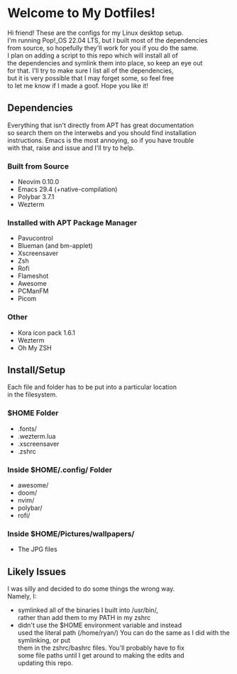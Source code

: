 # Welcome to My Dotfiles!  
Hi friend! These are the configs for my Linux desktop setup.  
I'm running Pop!_OS 22.04 LTS, but I built most of the dependencies  
from source, so hopefully they'll work for you if you do the same.  
I plan on adding a script to this repo which will install all of  
the dependencies and symlink them into place, so keep an eye out  
for that. I'll try to make sure I list all of the dependencies,  
but it is very possible that I may forget some, so feel free  
to let me know if I made a goof. Hope you like it!

## Dependencies  
Everything that isn't directly from APT has great documentation  
so search them on the interwebs and you should find installation  
instructions. Emacs is the most annoying, so if you have trouble  
with that, raise and issue and I'll try to help.

### Built from Source  
- Neovim 0.10.0  
- Emacs 29.4 (+native-compilation)  
- Polybar 3.7.1  
- Wezterm

### Installed with APT Package Manager  
- Pavucontrol
- Blueman (and bm-applet)
- Xscreensaver
- Zsh
- Rofi
- Flameshot
- Awesome
- PCManFM
- Picom

### Other
- Kora icon pack 1.6.1
- Wezterm
- Oh My ZSH

## Install/Setup  
Each file and folder has to be put into a particular location  
in the filesystem.

### $HOME Folder
- .fonts/
- .wezterm.lua
- .xscreensaver
- .zshrc

### Inside $HOME/.config/ Folder  
- awesome/
- doom/
- nvim/
- polybar/
- rofi/

### Inside $HOME/Pictures/wallpapers/
- The JPG files

## Likely Issues  
I was silly and decided to do some things the wrong way.  
Namely, I:  
- symlinked all of the binaries I built into /usr/bin/,  
rather than add them to my PATH in my zshrc
- didn't use the $HOME environment variable and instead  
used the literal path (/home/ryan/)
You can do the same as I did with the symlinking, or put  
them in the zshrc/bashrc files. You'll probably have to fix  
some file paths until I get around to making the edits and  
updating this repo.
